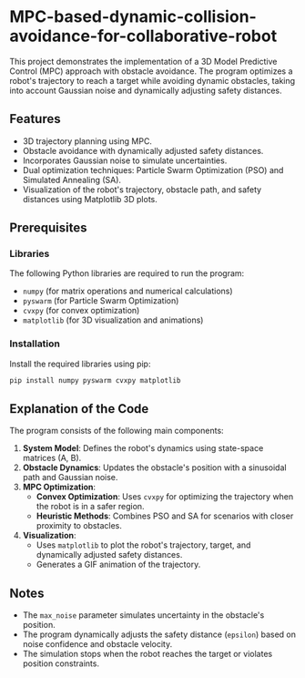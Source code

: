 # MPC-based-dynamic-collision-avoidance-for-collaborative-robot

This project demonstrates the implementation of a 3D Model Predictive Control (MPC) approach with obstacle avoidance. The program optimizes a robot's trajectory to reach a target while avoiding dynamic obstacles, taking into account Gaussian noise and dynamically adjusting safety distances.

## Features
- 3D trajectory planning using MPC.
- Obstacle avoidance with dynamically adjusted safety distances.
- Incorporates Gaussian noise to simulate uncertainties.
- Dual optimization techniques: Particle Swarm Optimization (PSO) and Simulated Annealing (SA).
- Visualization of the robot's trajectory, obstacle path, and safety distances using Matplotlib 3D plots.

## Prerequisites

### Libraries
The following Python libraries are required to run the program:

- `numpy` (for matrix operations and numerical calculations)
- `pyswarm` (for Particle Swarm Optimization)
- `cvxpy` (for convex optimization)
- `matplotlib` (for 3D visualization and animations)

### Installation
Install the required libraries using pip:
```bash
pip install numpy pyswarm cvxpy matplotlib
```

## Explanation of the Code
The program consists of the following main components:

1. **System Model**: Defines the robot's dynamics using state-space matrices (A, B).
2. **Obstacle Dynamics**: Updates the obstacle's position with a sinusoidal path and Gaussian noise.
3. **MPC Optimization**:
   - **Convex Optimization**: Uses `cvxpy` for optimizing the trajectory when the robot is in a safer region.
   - **Heuristic Methods**: Combines PSO and SA for scenarios with closer proximity to obstacles.
4. **Visualization**:
   - Uses `matplotlib` to plot the robot's trajectory, target, and dynamically adjusted safety distances.
   - Generates a GIF animation of the trajectory.

## Notes
- The `max_noise` parameter simulates uncertainty in the obstacle's position.
- The program dynamically adjusts the safety distance (`epsilon`) based on noise confidence and obstacle velocity.
- The simulation stops when the robot reaches the target or violates position constraints.
